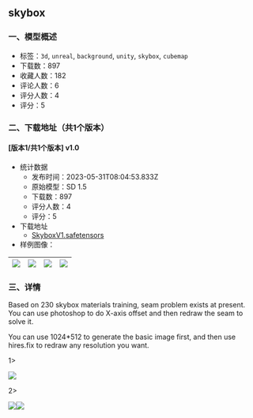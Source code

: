 ## skybox
### 一、模型概述

- 标签：`3d`, `unreal`, `background`, `unity`, `skybox`, `cubemap`
- 下载数：897
- 收藏人数：182
- 评论人数：6
- 评分人数：4
- 评分：5

### 二、下载地址（共1个版本）

#### [版本1/共1个版本] v1.0

- 统计数据
  - 发布时间：2023-05-31T08:04:53.833Z
  - 原始模型：SD 1.5
  - 下载数：897
  - 评分人数：4
  - 评分：5
- 下载地址
  - [SkyboxV1.safetensors](https://civitai.com/api/download/models/86102)
- 样例图像：

| <img src="https://image.civitai.com/xG1nkqKTMzGDvpLrqFT7WA/fbdafb29-1384-4a27-bb97-6e67b172694a/width=450/1306681.jpeg" /> | <img src="https://image.civitai.com/xG1nkqKTMzGDvpLrqFT7WA/ab26ad1d-427f-4bad-b210-2642640f7f4d/width=450/978083.jpeg" /> | <img src="https://image.civitai.com/xG1nkqKTMzGDvpLrqFT7WA/af0bf4b6-b243-4dfa-b30e-cfa593b692ec/width=450/978088.jpeg" /> | <img src="https://image.civitai.com/xG1nkqKTMzGDvpLrqFT7WA/6f855ea1-21e1-4fcc-9dff-950cbe11eda0/width=450/978094.jpeg" /> |
| ---- | ---- | ---- | ---- |


### 三、详情
<p>Based on 230 skybox materials training, seam problem exists at present. You can use photoshop to do X-axis offset and then redraw the seam to solve it.</p><p>You can use 1024*512 to generate the basic image first, and then use hires.fix to redraw any resolution you want.</p><p>1&gt;</p><img src="https://image.civitai.com/xG1nkqKTMzGDvpLrqFT7WA/3718f2de-37f0-4440-9ce0-5cdba0670661/width=525/3718f2de-37f0-4440-9ce0-5cdba0670661.jpeg" /><p>2&gt;</p><img src="https://image.civitai.com/xG1nkqKTMzGDvpLrqFT7WA/a7edff96-80fc-4356-974c-a0719aaf9af7/width=525/a7edff96-80fc-4356-974c-a0719aaf9af7.jpeg" /><img src="https://image.civitai.com/xG1nkqKTMzGDvpLrqFT7WA/e0bd2818-1c8b-4424-be56-c68446febc9b/width=525/e0bd2818-1c8b-4424-be56-c68446febc9b.jpeg" />